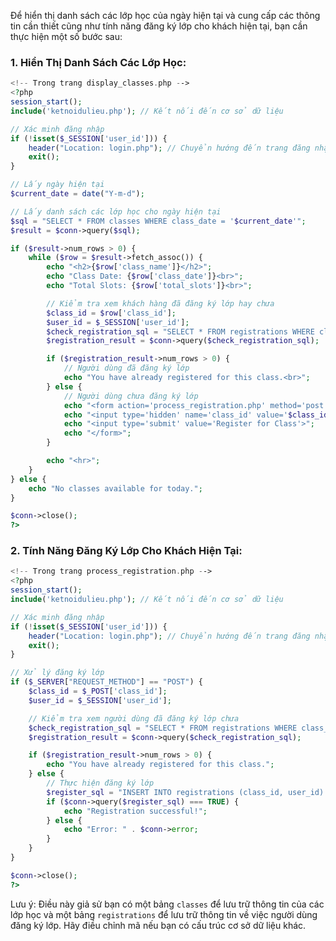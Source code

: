 Để hiển thị danh sách các lớp học của ngày hiện tại và cung cấp các thông tin cần thiết cũng như tính năng đăng ký lớp cho khách hiện tại, bạn cần thực hiện một số bước sau:

### 1. Hiển Thị Danh Sách Các Lớp Học:

```php
<!-- Trong trang display_classes.php -->
<?php
session_start();
include('ketnoidulieu.php'); // Kết nối đến cơ sở dữ liệu

// Xác minh đăng nhập
if (!isset($_SESSION['user_id'])) {
    header("Location: login.php"); // Chuyển hướng đến trang đăng nhập nếu chưa đăng nhập
    exit();
}

// Lấy ngày hiện tại
$current_date = date("Y-m-d");

// Lấy danh sách các lớp học cho ngày hiện tại
$sql = "SELECT * FROM classes WHERE class_date = '$current_date'";
$result = $conn->query($sql);

if ($result->num_rows > 0) {
    while ($row = $result->fetch_assoc()) {
        echo "<h2>{$row['class_name']}</h2>";
        echo "Class Date: {$row['class_date']}<br>";
        echo "Total Slots: {$row['total_slots']}<br>";

        // Kiểm tra xem khách hàng đã đăng ký lớp hay chưa
        $class_id = $row['class_id'];
        $user_id = $_SESSION['user_id'];
        $check_registration_sql = "SELECT * FROM registrations WHERE class_id = $class_id AND user_id = $user_id";
        $registration_result = $conn->query($check_registration_sql);

        if ($registration_result->num_rows > 0) {
            // Người dùng đã đăng ký lớp
            echo "You have already registered for this class.<br>";
        } else {
            // Người dùng chưa đăng ký lớp
            echo "<form action='process_registration.php' method='post'>";
            echo "<input type='hidden' name='class_id' value='$class_id'>";
            echo "<input type='submit' value='Register for Class'>";
            echo "</form>";
        }

        echo "<hr>";
    }
} else {
    echo "No classes available for today.";
}

$conn->close();
?>
```

### 2. Tính Năng Đăng Ký Lớp Cho Khách Hiện Tại:

```php
<!-- Trong trang process_registration.php -->
<?php
session_start();
include('ketnoidulieu.php'); // Kết nối đến cơ sở dữ liệu

// Xác minh đăng nhập
if (!isset($_SESSION['user_id'])) {
    header("Location: login.php"); // Chuyển hướng đến trang đăng nhập nếu chưa đăng nhập
    exit();
}

// Xử lý đăng ký lớp
if ($_SERVER["REQUEST_METHOD"] == "POST") {
    $class_id = $_POST['class_id'];
    $user_id = $_SESSION['user_id'];

    // Kiểm tra xem người dùng đã đăng ký lớp chưa
    $check_registration_sql = "SELECT * FROM registrations WHERE class_id = $class_id AND user_id = $user_id";
    $registration_result = $conn->query($check_registration_sql);

    if ($registration_result->num_rows > 0) {
        echo "You have already registered for this class.";
    } else {
        // Thực hiện đăng ký lớp
        $register_sql = "INSERT INTO registrations (class_id, user_id) VALUES ($class_id, $user_id)";
        if ($conn->query($register_sql) === TRUE) {
            echo "Registration successful!";
        } else {
            echo "Error: " . $conn->error;
        }
    }
}

$conn->close();
?>
```

Lưu ý: Điều này giả sử bạn có một bảng `classes` để lưu trữ thông tin của các lớp học và một bảng `registrations` để lưu trữ thông tin về việc người dùng đăng ký lớp. Hãy điều chỉnh mã nếu bạn có cấu trúc cơ sở dữ liệu khác.